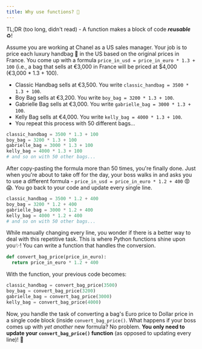 ```yaml
---
title: Why use functions? 👜
---
```


TL;DR (too long, didn't read) - A function makes a block of code **_reusable_** ♻️!

Assume you are working at Chanel as a US sales manager. Your job is to price each luxury handbag 👜 in the US based on the original prices in France. You come up with a formula `price_in_usd = price_in_euro * 1.3 + 100` (i.e., a bag that sells at €3,000 in France will be priced at \$4,000 (€3,000 \* 1.3 + 100).

- Classic Handbag sells at €3,500. You write `classic_handbag = 3500 * 1.3 + 100`.
- Boy Bag sells at €3,200. You write `boy_bag = 3200 * 1.3 + 100`.
- Gabrielle Bag sells at €3,000. You write `gabrielle_bag = 3000 * 1.3 + 100`.
- Kelly Bag sells at €4,000. You write `kelly_bag = 4000 * 1.3 + 100`.
- You repeat this process with 50 different bags...

```python
classic_handbag = 3500 * 1.3 + 100
boy_bag = 3200 * 1.3 + 100
gabrielle_bag = 3000 * 1.3 + 100
kelly_bag = 4000 * 1.3 + 100
# and so on with 50 other bags...
```

After copy-pasting the formula more than 50 times, you're finally done. Just when you're about to take off for the day, your boss walks in and asks you to use a different formula - `price_in_usd = price_in_euro * 1.2 + 400` 😡😱. You go back to your code and update every single line.

```python
classic_handbag = 3500 * 1.2 + 400
boy_bag = 3200 * 1.2 + 400
gabrielle_bag = 3000 * 1.2 + 400
kelly_bag = 4000 * 1.2 + 400
# and so on with 50 other bags...
```

While manually changing every line, you wonder if there is a better way to deal with this repetitive task. This is where Python functions shine upon you✨! You can write a function that handles the conversion.

```python
def convert_bag_price(price_in_euro):
  return price_in_euro * 1.2 + 400
```

With the function, your previous code becomes:

```python
classic_handbag = convert_bag_price(3500)
boy_bag = convert_bag_price(3200)
gabrielle_bag = convert_bag_price(3000)
kelly_bag = convert_bag_price(4000)
```

Now, you handle the task of converting a bag's Euro price to Dollar price in a single code block (inside `convert_bag_price()`. What happens if your boss comes up with _yet another_ new formula? No problem. **You only need to update your `convert_bag_price()` function** (as opposed to updating every line)! 🎉
